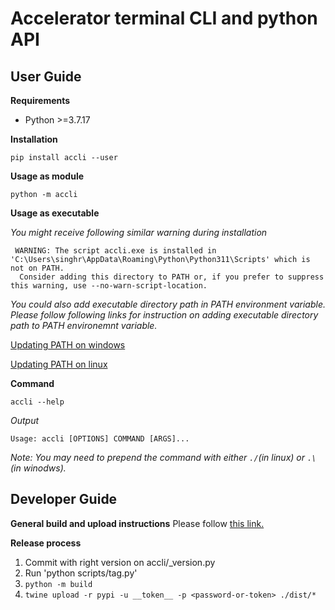# Accelerator terminal CLI and python API


## User Guide

**Requirements**
* Python >=3.7.17

**Installation**

`pip install accli --user`

**Usage as module**

`python -m accli`

**Usage as executable**

*You might receive following similar warning during installation*
```
 WARNING: The script accli.exe is installed in 'C:\Users\singhr\AppData\Roaming\Python\Python311\Scripts' which is not on PATH.
  Consider adding this directory to PATH or, if you prefer to suppress this warning, use --no-warn-script-location.
```

*You could also add executable directory path in PATH environment variable. Please follow following links for instruction on adding executable directory path to PATH environemnt variable.*

[Updating PATH on windows](https://stackoverflow.com/questions/44272416/how-to-add-a-folder-to-path-environment-variable-in-windows-10-with-screensho)

[Updating PATH on linux](https://www.geeksforgeeks.org/how-to-set-path-permanantly-in-linux/)

**Command**

`accli --help`

*Output*

`Usage: accli [OPTIONS] COMMAND [ARGS]...`

*Note: You may need to prepend the command with either `./`(in linux) or `.\`(in winodws).*


## Developer Guide
**General build and upload instructions**
Please follow [this link.](https://packaging.python.org/en/latest/tutorials/packaging-projects/)

**Release process**
1. Commit with right version on accli/_version.py
2. Run 'python scripts/tag.py'
3. `python -m build`
4. `twine upload -r pypi -u __token__ -p <password-or-token> ./dist/*`


